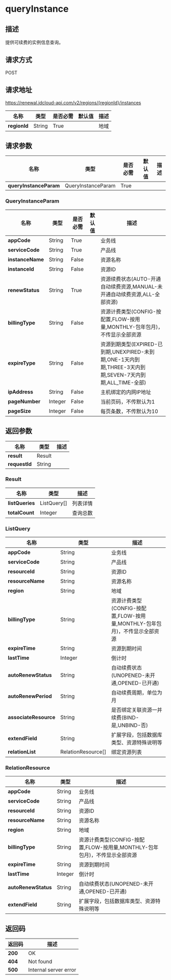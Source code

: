 # queryInstance


## 描述
提供可续费的实例信息查询。

## 请求方式
POST

## 请求地址
https://renewal.jdcloud-api.com/v2/regions/{regionId}/instances

|名称|类型|是否必需|默认值|描述|
|---|---|---|---|---|
|**regionId**|String|True| |地域|

## 请求参数
|名称|类型|是否必需|默认值|描述|
|---|---|---|---|---|
|**queryInstanceParam**|QueryInstanceParam|True| | |

### QueryInstanceParam
|名称|类型|是否必需|默认值|描述|
|---|---|---|---|---|
|**appCode**|String|True| |业务线|
|**serviceCode**|String|True| |产品线|
|**instanceName**|String|False| |资源名称|
|**instanceId**|String|False| |资源ID|
|**renewStatus**|String|True| |资源续费状态(AUTO-开通自动续费资源,MANUAL-未开通自动续费资源,ALL-全部资源)|
|**billingType**|String|False| |资源计费类型(CONFIG-按配置,FLOW-按用量,MONTHLY-包年包月)，不传显示全部资源|
|**expireType**|String|False| |资源到期类型(EXPIRED-已到期,UNEXPIRED-未到期,ONE-1天内到期,THREE-3天内到期,SEVEN-7天内到期,ALL_TIME-全部)|
|**ipAddress**|String|False| |主机绑定的内网IP地址|
|**pageNumber**|Integer|False| |当前页码，不传默认为1|
|**pageSize**|Integer|False| |每页条数，不传默认为10|

## 返回参数
|名称|类型|描述|
|---|---|---|
|**result**|Result| |
|**requestId**|String| |

### Result
|名称|类型|描述|
|---|---|---|
|**listQueries**|ListQuery[]|列表详情|
|**totalCount**|Integer|查询总数|
### ListQuery
|名称|类型|描述|
|---|---|---|
|**appCode**|String|业务线|
|**serviceCode**|String|产品线|
|**resourceId**|String|资源ID|
|**resourceName**|String|资源名称|
|**region**|String|地域|
|**billingType**|String|资源计费类型(CONFIG-按配置,FLOW-按用量,MONTHLY-包年包月)，不传显示全部资源|
|**expireTime**|String|资源到期时间|
|**lastTime**|Integer|倒计时|
|**autoRenewStatus**|String|自动续费状态(UNOPENED-未开通,OPENED-已开通)|
|**autoRenewPeriod**|String|自动续费周期，单位为月|
|**associateResource**|String|是否绑定关联资源一并续费(BIND-是,UNBIND-否)|
|**extendField**|String|扩展字段，包括数据库类型、资源特殊说明等|
|**relationList**|RelationResource[]|绑定资源列表|
### RelationResource
|名称|类型|描述|
|---|---|---|
|**appCode**|String|业务线|
|**serviceCode**|String|产品线|
|**resourceId**|String|资源ID|
|**resourceName**|String|资源名称|
|**region**|String|地域|
|**billingType**|String|资源计费类型(CONFIG-按配置,FLOW-按用量,MONTHLY-包年包月)，不传显示全部资源|
|**expireTime**|String|资源到期时间|
|**lastTime**|Integer|倒计时|
|**autoRenewStatus**|String|自动续费状态(UNOPENED-未开通,OPENED-已开通)|
|**extendField**|String|扩展字段，包括数据库类型、资源特殊说明等|

## 返回码
|返回码|描述|
|---|---|
|**200**|OK|
|**404**|Not found|
|**500**|Internal server error|
